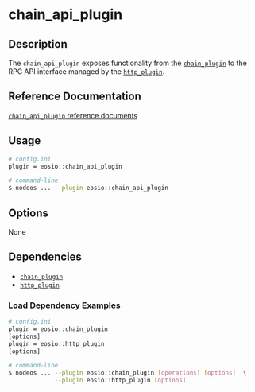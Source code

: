 # chain_api_plugin

## Description

The `chain_api_plugin` exposes functionality from the [`chain_plugin`](../chain_plugin/index.md) to the RPC API interface managed by the [`http_plugin`](../http_plugin/index.md).

## Reference Documentation
[`chain_api_plugin` reference documents](./api-reference/)


## Usage

```sh
# config.ini
plugin = eosio::chain_api_plugin

# command-line
$ nodeos ... --plugin eosio::chain_api_plugin
```

## Options

None

## Dependencies

* [`chain_plugin`](../chain_plugin/index.md)
* [`http_plugin`](../http_plugin/index.md)

### Load Dependency Examples

```sh
# config.ini
plugin = eosio::chain_plugin
[options]
plugin = eosio::http_plugin
[options]

# command-line
$ nodeos ... --plugin eosio::chain_plugin [operations] [options]  \
             --plugin eosio::http_plugin [options]
```
